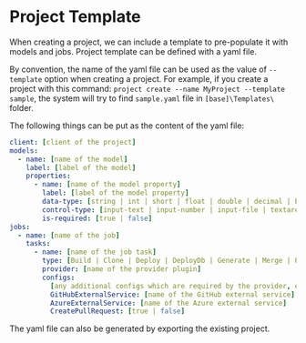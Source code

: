 # Project Template

When creating a project, we can include a template to pre-populate it with models and jobs. Project template can be defined with a yaml file.

By convention, the name of the yaml file can be used as the value of `--template` option when creating a project. For example, if you create a project with this command: `project create --name MyProject --template sample`, the system will try to find `sample.yaml` file in `[base]\Templates\` folder.

The following things can be put as the content of the yaml file:
```yaml
client: [client of the project]
models:
  - name: [name of the model]
    label: [label of the model]
    properties:
      - name: [name of the model property]
        label: [label of the model property]
        data-type: [string | int | short | float | double | decimal | bool | datetime | byte | guid | dbgeography]
        control-type: [input-text | input-number | input-file | textarea | checkbox | checkboxlist | select | radio | calendar | image]
        is-required: [true | false]
jobs:
  - name: [name of the job]
    tasks:
      - name: [name of the job task]
        type: [Build | Clone | Deploy | DeployDb | Generate | Merge | Push | PublishArtifact | Test]
        provider: [name of the provider plugin]
        configs:
          [any additional configs which are required by the provider, e.g:]
          GitHubExternalService: [name of the GitHub external service]
          AzureExternalService: [name of the Azure external service]
          CreatePullRequest: [true | false]
```

The yaml file can also be generated by exporting the existing project.